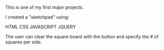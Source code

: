This is one of my first major projects.

I created a "sketchpad" using:

HTML
CSS
JAVASCRIPT
JQUERY

The user can clear the square board with the button and specify the # of squares per side.
